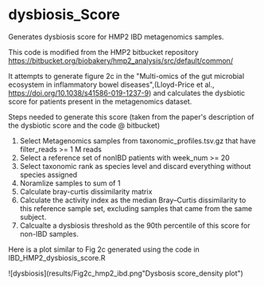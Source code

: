 # dysbiosis_Score

 Generates dysbiosis score for HMP2 IBD metagenomics samples.

This code is modified from the HMP2 bitbucket repository  https://bitbucket.org/biobakery/hmp2_analysis/src/default/common/

It attempts to generate figure 2c in the "Multi-omics of the gut microbial ecosystem in inflammatory bowel diseases",(Lloyd-Price et al., https://doi.org/10.1038/s41586-019-1237-9) and calculates the dysbiotic score for patients present in the metagenomics dataset.

Steps needed to generate this score (taken from the paper's description of the dysbiotic score and the code @ bitbucket)

1. Select Metagenomics samples from taxonomic_profiles.tsv.gz that have filter_reads >= 1 M reads
2. Select a reference set of nonIBD patients with week_num >= 20
3. Select taxonomic rank as species level and discard everything without species assigned
4. Noramlize samples to sum of 1
5. Calculate bray-curtis dissimilarity matrix
6. Calculate the activity index as the median Bray–Curtis dissimilarity to this reference sample set, excluding samples that came from the same subject.
7. Calcualte a dysbiosis threshold as the 90th percentile of this score for non-IBD samples.


Here is a plot similar to Fig 2c generated using the code in IBD_HMP2_dysbiosis_score.R

![dysbiosis](results/Fig2c_hmp2_ibd.png"Dysbosis score_density plot")
